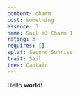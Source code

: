 ```yaml
---
content: charm
cost: something
essence: 3
name: Sail e3 Charm 1
rating: 3
requires: []
splat: Second Sunrise
trait: Sail
tree: Captain
---
```


Hello **world**!

